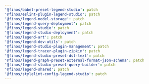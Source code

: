 ```yaml
---
'@finos/babel-preset-legend-studio': patch
'@finos/eslint-plugin-legend-studio': patch
'@finos/legend-model-storage': patch
'@finos/legend-query-deployment': patch
'@finos/legend-studio': patch
'@finos/legend-studio-deployment': patch
'@finos/legend-art': patch
'@finos/legend-dev-utils': patch
'@finos/legend-studio-plugin-management': patch
'@finos/legend-tracer-plugin-zipkin': patch
'@finos/legend-studio-preset-dsl-text': patch
'@finos/legend-graph-preset-external-format-json-schema': patch
'@finos/legend-studio-preset-query-builder': patch
'@finos/legend-shared': patch
'@finos/stylelint-config-legend-studio': patch
---
```

